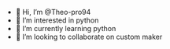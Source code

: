 - 👋 Hi, I’m @Theo-pro94
- 👀 I’m interested in python
- 🌱 I’m currently learning python
- 💞️ I’m looking to collaborate on custom maker


<!---
Theo-pro94/Theo-pro94 is a ✨ special ✨ repository because its `README.md` (this file) appears on your GitHub profile.
You can click the Preview link to take a look at your changes.
--->
